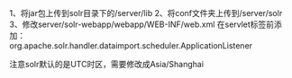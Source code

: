1、将jar包上传到solr目录下的/server/lib
2、将conf文件夹上传到/server/solr
3、修改server/solr-webapp/webapp/WEB-INF/web.xml
  在servlet标签前添加：
  <listener>  
    <listener-class>org.apache.solr.handler.dataimport.scheduler.ApplicationListener</listener-class>  
  </listener>

注意solr默认的是UTC时区，需要修改成Asia/Shanghai